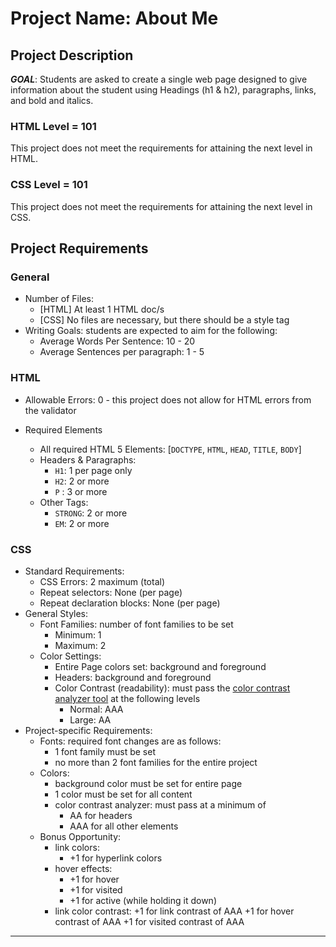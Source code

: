 # Project Name: About Me

## Project Description
***GOAL***: Students are asked to create a single web page designed to give information about the student using Headings (h1 & h2), paragraphs, links, and bold and italics.

### HTML Level = 101
This project does not meet the requirements for attaining the next level in HTML.

### CSS Level = 101
This project does not meet the requirements for attaining the next level in CSS.

## Project Requirements
### General
* Number of Files: 
    * [HTML] At least 1 HTML doc/s
    * [CSS] No files are necessary, but there should be a style tag
* Writing Goals: students are expected to aim for the following:
    * Average Words Per Sentence: 10 - 20
    * Average Sentences per paragraph: 1 - 5
    
### HTML
* Allowable Errors: 0 - this project does not allow for HTML errors from the validator
   
* Required Elements 
    * All required HTML 5 Elements: [`DOCTYPE`, `HTML`, `HEAD`, `TITLE`, `BODY`]
    * Headers & Paragraphs: 
        + `H1`: 1 per page only
        + `H2`: 2 or more
        + `P` : 3 or more
    * Other Tags:
        + `STRONG`: 2 or more
        + `EM`: 2 or more
### CSS
* Standard Requirements:
    * CSS Errors: 2 maximum (total)
    * Repeat selectors: None (per page)
    * Repeat declaration blocks: None (per page)
* General Styles:
    * Font Families: number of font families to be set
        + Minimum: 1
        + Maximum: 2
    * Color Settings:
        + Entire Page colors set: background and foreground
        + Headers: background and foreground
        + Color Contrast (readability): must pass the [color contrast analyzer tool](https://webaim.org/resources/contrastchecker/) at the following levels
            - Normal: AAA
            - Large: AA
* Project-specific Requirements:
    * Fonts: required font changes are as follows:
        + 1 font family must be set
        + no more than 2 font families for the entire project
    * Colors: 
        + background color must be set for entire page
        + 1 color must be set for all content
        + color contrast analyzer: must pass at a minimum of 
            - AA for headers
            - AAA for all other elements
    * Bonus Opportunity:
        + link colors: 
            * +1 for hyperlink colors 
        + hover effects: 
            * +1 for hover
            * +1 for visited
            * +1 for active (while holding it down)
        + link color contrast:
            +1 for link contrast of AAA
            +1 for hover contrast of AAA
            +1 for visited contrast of AAA
        
--------
